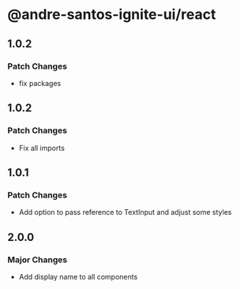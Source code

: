 # @andre-santos-ignite-ui/react

## 1.0.2

### Patch Changes

- fix packages

## 1.0.2

### Patch Changes

- Fix all imports

## 1.0.1

### Patch Changes

- Add option to pass reference to TextInput and adjust some styles

## 2.0.0

### Major Changes

- Add display name to all components
